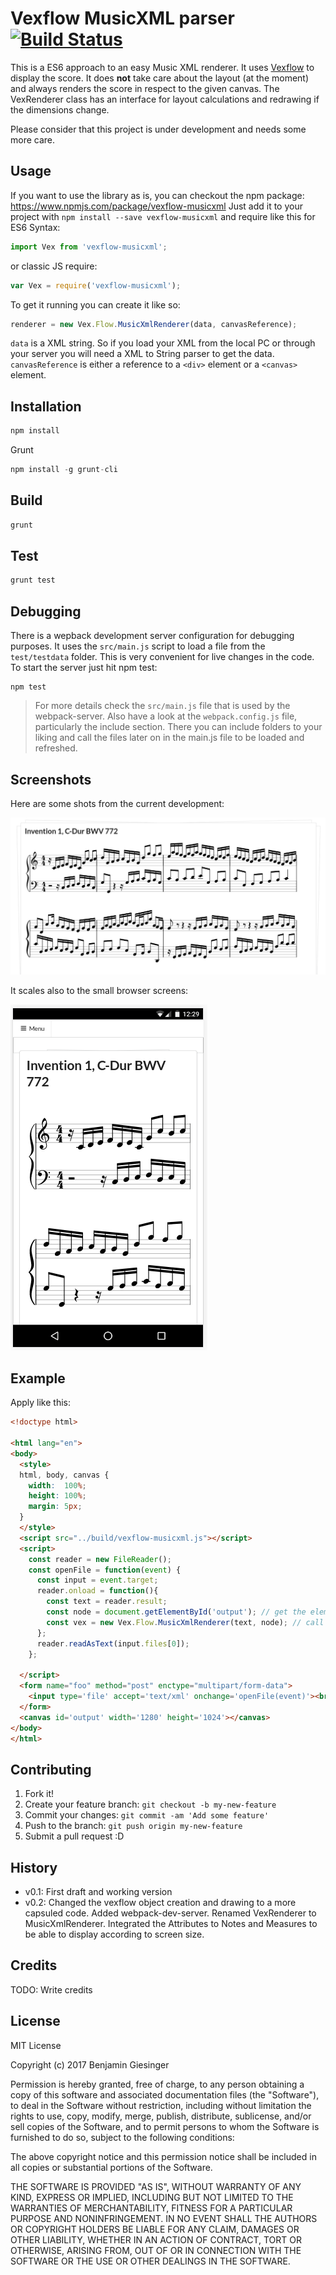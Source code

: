 # Vexflow MusicXML parser [![Build Status](https://travis-ci.org/bneumann/vexflow-musicxml.svg?branch=master)](https://travis-ci.org/bneumann/vexflow-musicxml)

This is a ES6 approach to an easy Music XML renderer. It uses [Vexflow](https://github.com/0xfe/vexflow) to display the score. It does __not__ take care about the layout (at the moment) and always renders the score in respect to the given canvas. The VexRenderer class has an interface for layout calculations and redrawing if the dimensions change.

Please consider that this project is under development and needs some more care.

## Usage
If you want to use the library as is, you can checkout the npm package: https://www.npmjs.com/package/vexflow-musicxml
Just add it to your project with ```npm install --save vexflow-musicxml``` and require like this for ES6 Syntax:
```javascript
import Vex from 'vexflow-musicxml';
```
or classic JS require:
```javascript
var Vex = require('vexflow-musicxml');
```

To get it running you can create it like so:
```javascript
renderer = new Vex.Flow.MusicXmlRenderer(data, canvasReference);
```
```data``` is a XML string. So if you load your XML from the local PC or through your server you will need a XML to String parser to get the data.
```canvasReference``` is either a reference to a ```<div>``` element or a ```<canvas>``` element.

## Installation

```javascript
npm install
```
Grunt
```javascript
npm install -g grunt-cli
```

## Build
```javascript
grunt
```
## Test
```javascript
grunt test
```

## Debugging
There is a wepback development server configuration for debugging purposes. It uses the ```src/main.js``` script to load a file from the ```test/testdata``` folder. This is very convenient for live changes in the code. To start the server just hit npm test:
```
npm test
```
> For more details check the ```src/main.js``` file that is used by the webpack-server. Also have a look at the ```webpack.config.js``` file, particularly the include section. There you can include folders to your liking and call the files later on in the main.js file to be loaded and refreshed.

## Screenshots

Here are some shots from the current development:

![PC Browser](doc/images/screenshot_bach1.png)

It scales also to the small browser screens:

![Smartphone Browser](doc/images/screenshot_bach2.png)

## Example

Apply like this:

```html
<!doctype html>

<html lang="en">
<body>
  <style>
  html, body, canvas {
    width:  100%;
    height: 100%;
    margin: 5px;
  }
  </style>
  <script src="../build/vexflow-musicxml.js"></script>
  <script>
    const reader = new FileReader();
    const openFile = function(event) {
      const input = event.target;
      reader.onload = function(){
        const text = reader.result;
        const node = document.getElementById('output'); // get the element where you want the score to be rendered
        const vex = new Vex.Flow.MusicXmlRenderer(text, node); // call the MusicXmlRenderer
      };
      reader.readAsText(input.files[0]);
    };

  </script>
  <form name="foo" method="post" enctype="multipart/form-data">
    <input type='file' accept='text/xml' onchange='openFile(event)'><br>
  </form>
  <canvas id='output' width='1280' height='1024'></canvas>
</body>
</html>
```

## Contributing

1. Fork it!
2. Create your feature branch: `git checkout -b my-new-feature`
3. Commit your changes: `git commit -am 'Add some feature'`
4. Push to the branch: `git push origin my-new-feature`
5. Submit a pull request :D

## History

* v0.1: First draft and working version
* v0.2: Changed the vexflow object creation and drawing to a more capsuled code. Added webpack-dev-server. Renamed VexRenderer to MusicXmlRenderer. Integrated the Attributes to Notes and Measures to be able to display according to screen size.

## Credits

TODO: Write credits

## License

MIT License

Copyright (c) 2017 Benjamin Giesinger

Permission is hereby granted, free of charge, to any person obtaining a copy
of this software and associated documentation files (the "Software"), to deal
in the Software without restriction, including without limitation the rights
to use, copy, modify, merge, publish, distribute, sublicense, and/or sell
copies of the Software, and to permit persons to whom the Software is
furnished to do so, subject to the following conditions:

The above copyright notice and this permission notice shall be included in all
copies or substantial portions of the Software.

THE SOFTWARE IS PROVIDED "AS IS", WITHOUT WARRANTY OF ANY KIND, EXPRESS OR
IMPLIED, INCLUDING BUT NOT LIMITED TO THE WARRANTIES OF MERCHANTABILITY,
FITNESS FOR A PARTICULAR PURPOSE AND NONINFRINGEMENT. IN NO EVENT SHALL THE
AUTHORS OR COPYRIGHT HOLDERS BE LIABLE FOR ANY CLAIM, DAMAGES OR OTHER
LIABILITY, WHETHER IN AN ACTION OF CONTRACT, TORT OR OTHERWISE, ARISING FROM,
OUT OF OR IN CONNECTION WITH THE SOFTWARE OR THE USE OR OTHER DEALINGS IN THE
SOFTWARE.
